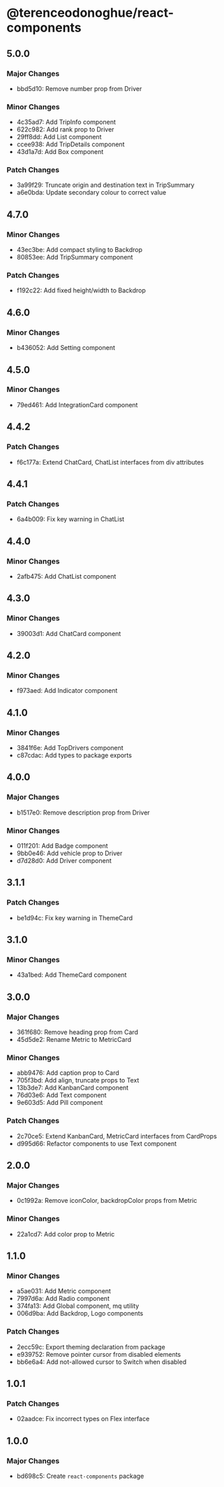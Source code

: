 # @terenceodonoghue/react-components

## 5.0.0

### Major Changes

- bbd5d10: Remove number prop from Driver

### Minor Changes

- 4c35ad7: Add TripInfo component
- 622c982: Add rank prop to Driver
- 29ff8dd: Add List component
- ccee938: Add TripDetails component
- 43d1a7d: Add Box component

### Patch Changes

- 3a99f29: Truncate origin and destination text in TripSummary
- a6e0bda: Update secondary colour to correct value

## 4.7.0

### Minor Changes

- 43ec3be: Add compact styling to Backdrop
- 80853ee: Add TripSummary component

### Patch Changes

- f192c22: Add fixed height/width to Backdrop

## 4.6.0

### Minor Changes

- b436052: Add Setting component

## 4.5.0

### Minor Changes

- 79ed461: Add IntegrationCard component

## 4.4.2

### Patch Changes

- f6c177a: Extend ChatCard, ChatList interfaces from div attributes

## 4.4.1

### Patch Changes

- 6a4b009: Fix key warning in ChatList

## 4.4.0

### Minor Changes

- 2afb475: Add ChatList component

## 4.3.0

### Minor Changes

- 39003d1: Add ChatCard component

## 4.2.0

### Minor Changes

- f973aed: Add Indicator component

## 4.1.0

### Minor Changes

- 3841f6e: Add TopDrivers component
- c87cdac: Add types to package exports

## 4.0.0

### Major Changes

- b1517e0: Remove description prop from Driver

### Minor Changes

- 011f201: Add Badge component
- 9bb0e46: Add vehicle prop to Driver
- d7d28d0: Add Driver component

## 3.1.1

### Patch Changes

- be1d94c: Fix key warning in ThemeCard

## 3.1.0

### Minor Changes

- 43a1bed: Add ThemeCard component

## 3.0.0

### Major Changes

- 361f680: Remove heading prop from Card
- 45d5de2: Rename Metric to MetricCard

### Minor Changes

- abb9476: Add caption prop to Card
- 705f3bd: Add align, truncate props to Text
- 13b3de7: Add KanbanCard component
- 76d03e6: Add Text component
- 9e603d5: Add Pill component

### Patch Changes

- 2c70ce5: Extend KanbanCard, MetricCard interfaces from CardProps
- d995d66: Refactor components to use Text component

## 2.0.0

### Major Changes

- 0c1992a: Remove iconColor, backdropColor props from Metric

### Minor Changes

- 22a1cd7: Add color prop to Metric

## 1.1.0

### Minor Changes

- a5ae031: Add Metric component
- 7997d6a: Add Radio component
- 374fa13: Add Global component, mq utility
- 006d9ba: Add Backdrop, Logo components

### Patch Changes

- 2ecc59c: Export theming declaration from package
- e939752: Remove pointer cursor from disabled elements
- bb6e6a4: Add not-allowed cursor to Switch when disabled

## 1.0.1

### Patch Changes

- 02aadce: Fix incorrect types on Flex interface

## 1.0.0

### Major Changes

- bd698c5: Create `react-components` package
